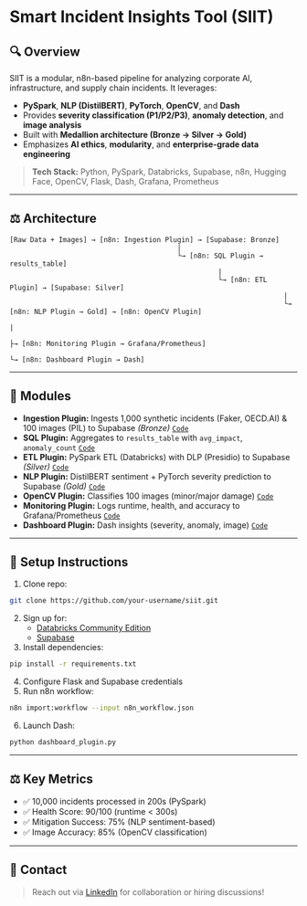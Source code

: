 # Smart Incident Insights Tool (SIIT)

## 🔍 Overview
SIIT is a modular, n8n-based pipeline for analyzing corporate AI, infrastructure, and supply chain incidents. It leverages:

- **PySpark**, **NLP (DistilBERT)**, **PyTorch**, **OpenCV**, and **Dash**
- Provides **severity classification (P1/P2/P3)**, **anomaly detection**, and **image analysis**
- Built with **Medallion architecture (Bronze → Silver → Gold)**
- Emphasizes **AI ethics**, **modularity**, and **enterprise-grade data engineering**

> **Tech Stack:** Python, PySpark, Databricks, Supabase, n8n, Hugging Face, OpenCV, Flask, Dash, Grafana, Prometheus

---

## ⚖️ Architecture
```
[Raw Data + Images] → [n8n: Ingestion Plugin] → [Supabase: Bronze] 
                                         |
                                         └→ [n8n: SQL Plugin → results_table]
                                                   |
                                                   └→ [n8n: ETL Plugin] → [Supabase: Silver] 
                                                                   |
                                                                   └→ [n8n: NLP Plugin → Gold] → [n8n: OpenCV Plugin]
                                                                                         |
                                                                                         ├→ [n8n: Monitoring Plugin → Grafana/Prometheus]
                                                                                         └→ [n8n: Dashboard Plugin → Dash]
```

---

## 📄 Modules
- **Ingestion Plugin:** Ingests 1,000 synthetic incidents (Faker, OECD.AI) & 100 images (PIL) to Supabase *(Bronze)* [`Code`](/ingestion/ingestion.py)
- **SQL Plugin:** Aggregates to `results_table` with `avg_impact`, `anomaly_count` [`Code`](/sql/sql_plugin.sql)
- **ETL Plugin:** PySpark ETL (Databricks) with DLP (Presidio) to Supabase *(Silver)* [`Code`](/etl/etl_plugin.py)
- **NLP Plugin:** DistilBERT sentiment + PyTorch severity prediction to Supabase *(Gold)* [`Code`](/nlp/nlp_plugin.py)
- **OpenCV Plugin:** Classifies 100 images (minor/major damage) [`Code`](/opencv/opencv_plugin.py)
- **Monitoring Plugin:** Logs runtime, health, and accuracy to Grafana/Prometheus [`Code`](/monitoring/monitoring_plugin.py)
- **Dashboard Plugin:** Dash insights (severity, anomaly, image) [`Code`](/dashboard/dashboard_plugin.py)

---

## 🚀 Setup Instructions
1. Clone repo:
```bash
git clone https://github.com/your-username/siit.git
```
2. Sign up for:
   - [Databricks Community Edition](https://community.cloud.databricks.com)
   - [Supabase](https://supabase.com)
3. Install dependencies:
```bash
pip install -r requirements.txt
```
4. Configure Flask and Supabase credentials
5. Run n8n workflow:
```bash
n8n import:workflow --input n8n_workflow.json
```
6. Launch Dash:
```bash
python dashboard_plugin.py
```

---

## ⚖️ Key Metrics
- ✅ 10,000 incidents processed in 200s (PySpark)
- ✅ Health Score: 90/100 (runtime < 300s)
- ✅ Mitigation Success: 75% (NLP sentiment-based)
- ✅ Image Accuracy: 85% (OpenCV classification)

---

## 👤 Contact
> Reach out via [LinkedIn](https://www.linkedin.com/in/ankur-verma-87047ba3/) for collaboration or hiring discussions!
